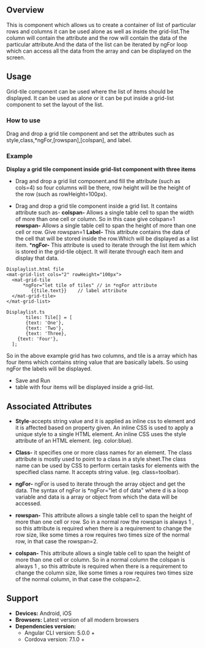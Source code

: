 
## Overview 
This is component which allows us to create a container of list of particular rows and columns it can be used alone as well as inside the grid-list.The column will contain the attribute and the row will contain the data of the particular attribute.And the data of the list can be iterated by ngFor loop which can access all the data from the array and can be displayed on the screen.


## Usage 
Grid-tile component can be used where the list of items should be displayed. It can be used as alone or it can be put inside a grid-list component to set the layout of the list.

### How to use
Drag and drop a grid tile component and set the attributes such as style,class,*ngFor,[rowspan],[colspan], and label.
### Example 
**Display a grid tile component inside grid-list component with three items** 
- Drag and drop a grid list component.and fill the attribute (such as cols=4) so four columns will be there, row height will be the height of the row (such as rowHeight=100px).







- Drag and drop a grid tile component inside a grid list. It contains attribute such as-
**colspan-** Allows a single table cell to span the width of more than one cell or column.
So in this case give colspan=1
**rowspan-** Allows a single table cell to span the height of more than one cell or row.
Give rowspan=1
**Label-** This attribute contains the data of the cell that will be stored inside the row.Which will be displayed as a list item.
***ngFor-** This attribute is used to iterate through the list item which is stored in the grid-tile object. It will iterate through each item and display that data.

```
Displaylist.html file
<mat-grid-list cols="2" rowHeight="100px">
  <mat-grid-tile
      *ngFor="let tile of tiles" // in *ngFor attribute
         {{tile.text}}    // label attribute
  </mat-grid-tile>
</mat-grid-list>
```
``` 
Displaylist.ts
       tiles: Tile[] = [
       {text: 'One'},
       {text: 'Two'},
       {text: 'Three},
    {text: 'Four'},
  ];
  ```
   So in the above example grid has two columns, and tile is a array which has four items which contains string value that are basically labels. So using ngFor the labels will be displayed.

- Save and Run
-  table with four items will be displayed inside a grid-list.


      
 


## Associated Attributes 
- **Style**-accepts string value and it is applied as inline css to element and it is affected based on property given. An inline CSS is used to apply a unique style to a single HTML element. An inline CSS uses the style attribute of an HTML element.
(eg. color:blue).

- **Class-** it specifies one or more class names for an element. The class attribute is mostly used to point to a class in a style sheet.The class name can be used by CSS to perform certain tasks for elements with the specified class name. It accepts string value. (eg. class=toolbar).

- **ngFor-** ngFor is used to iterate through the array object and get the data. The syntax of ngFor is *ngFor="let d of data" where d is a loop variable and data is a array or object from which the data will be accessed. 

-  **rowspan-** This attribute allows a single table cell to span the height of more than one cell or row. So in a normal row the rowspan is always 1 , so this attribute is required when there is a requirement to change the row size, like some times a row requires two times size of the normal row, in that case the rowspan=2.

- **colspan-** This attribute allows a single table cell to span the height of more than one cell or column. So in a normal column the colspan is always 1 , so this attribute is required when there is a requirement to change the column size, like some times a row requires two times size of the normal column, in that case the colspan=2.




## Support
- **Devices:** Android, iOS
- **Browsers:**  Latest version of all modern browsers
- **Dependencies version:** 
    - Angular CLI version: 5.0.0 + 
    - Cordova version: 7.1.0 + 








